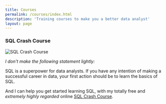 ```yaml
---
title: Courses
permalink: /courses/index.html
description: 'Training courses to make you a better data analyst'
layout: page
---
```


### SQL Crash Course

![SQL Crash Course](/assets/images/blog/sqlcrashcourse_800x419.png)

_I don't make the following statement lightly:_

SQL is a superpower for data analysts. If you have any intention of making a successful career in data, your first action should be to learn the basics of SQL.

And I can help you get started learning SQL, with my totally free and _extremely highly regarded_ online [SQL Crash Course](https://sqlcrashcourse.com).

